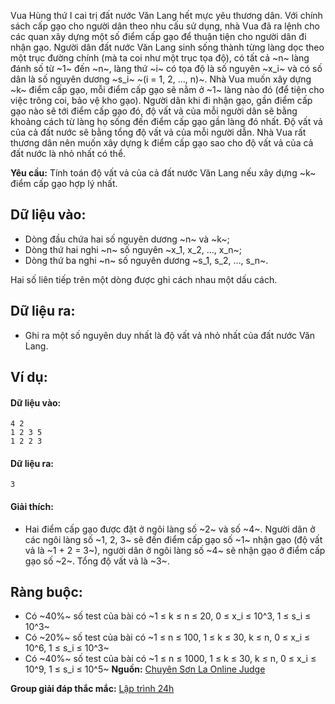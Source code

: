 Vua Hùng thứ I cai trị đất nước Văn Lang hết mực yêu thương dân. Với chính sách cấp gạo cho người dân theo nhu cấu sử dụng, nhà Vua đã ra lệnh cho các quan xây dựng một số điểm cấp gạo để thuận tiện cho người dân đi nhận gạo. Người dân đất nước Văn Lang sinh sống thành từng làng dọc theo một trục đường chính (mà ta coi như một trục tọa độ), có tất cả ~n~ làng đánh số từ ~1~ đến ~n~, làng thứ ~i~ có tọa độ là số nguyên ~x_i~ và có số dân là số nguyên dương ~s_i~ ~(i = 1, 2, …, n)~. Nhà Vua muốn xây dựng ~k~ điểm cấp gạo, mỗi điểm cấp gạo sẽ nằm ở ~1~ làng nào đó (để tiện cho việc trông coi, bảo vệ kho gạo). Người dân khi đi nhận gạo, gần điểm cấp gạo nào sẽ tới điểm cấp gạo đó, độ vất vả của mỗi người dân sẽ bằng khoảng cách từ làng họ sống đến điểm cấp gạo gần làng đó nhất. Độ vất vả của cả đất nước sẽ bằng tổng độ vất vả của mỗi người dẫn. 
Nhà Vua rất thương dân nên muốn xây dựng k điểm cấp gạo sao cho độ vất vả của cả đất nước là nhỏ nhất có thể.

**Yêu cầu:** Tính toán độ vất vả của cả đất nước Văn Lang nếu xây dựng ~k~ điểm cấp gạo hợp lý nhất.

## Dữ liệu vào:
- Dòng đầu chứa hai số nguyên dương ~n~ và ~k~;
- Dòng thứ hai nghi ~n~ số nguyên ~x_1, x_2, …, x_n~;
- Dòng thứ ba nghi ~n~ số nguyên dương ~s_1, s_2, …, s_n~.

Hai số liên tiếp trên một dòng được ghi cách nhau một dấu cách.

## Dữ liệu ra:
- Ghi ra một số nguyên duy nhất là độ vất vả nhỏ nhất của đất nước Văn Lang.

## Ví dụ:
#### Dữ liệu vào:
```
4 2
1 2 3 5
1 2 2 3
```

#### Dữ liệu ra:
```
3
```

#### Giải thích:
- Hai điểm cấp gạo được đặt ở ngôi làng số ~2~ và số ~4~. Người dân ở các ngôi làng số ~1, 2, 3~ sẽ đến điểm cấp gạo số ~1~ nhận gạo (độ vất vả là ~1 + 2 = 3~), người dân ở ngôi làng số ~4~ sẽ nhận gạo ở điểm cấp gạo số ~2~. Tổng độ vất vả là ~3~.

## Ràng buộc:
- Có ~40\%~ số test của bài có ~1 ≤ k ≤ n ≤ 20, 0 ≤ x_i ≤ 10^3, 1 ≤ s_i ≤ 10^3~
- Có ~20\%~ số test của bài có ~1 ≤ n ≤ 100, 1 ≤ k ≤ 30, k ≤ n, 0 ≤ x_i ≤ 10^6, 1 ≤ s_i ≤ 10^3~
- Có ~40\%~ số test của bài có ~1 ≤ n ≤ 1000, 1 ≤ k ≤ 30, k ≤ n, 0 ≤ x_i ≤ 10^9, 1 ≤ s_i ≤ 10^5~
**Nguồn:** [Chuyên Sơn La Online Judge](http://csloj.ddns.net/)

**Group giải đáp thắc mắc:** [Lập trình 24h](https://www.facebook.com/groups/1386904321519984)